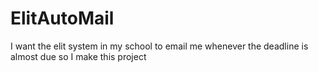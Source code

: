 # ElitAutoMail
I want the elit system in my school to email me whenever the deadline is almost due so I make this project
